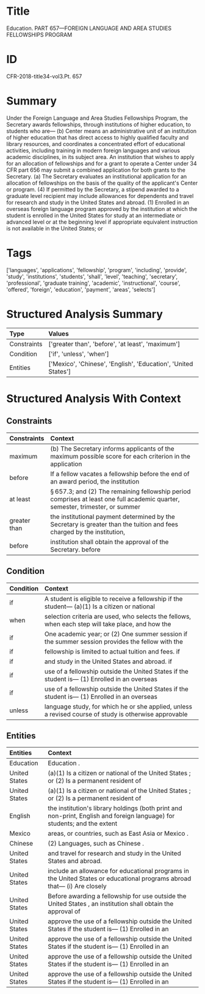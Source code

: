 # Title

 Education. PART 657—FOREIGN LANGUAGE AND AREA STUDIES FELLOWSHIPS PROGRAM


# ID

 CFR-2018-title34-vol3.Pt. 657


# Summary

Under the Foreign Language and Area Studies Fellowships Program, the Secretary awards fellowships, through institutions of higher education, to students who are&#8212;
(b) Center means an administrative unit of an institution of higher education that has direct access to highly qualified faculty and library resources, and coordinates a concentrated effort of educational activities, including training in modern foreign languages and various academic disciplines, in its subject area.
An institution that wishes to apply for an allocation of fellowships and for a grant to operate a Center under 34 CFR part 656 may submit a combined application for both grants to the Secretary.
(a) The Secretary evaluates an institutional application for an allocation of fellowships on the basis of the quality of the applicant's Center or program.
(4) If permitted by the Secretary, a stipend awarded to a graduate level recipient may include allowances for dependents and travel for research and study in the United States and abroad.
(1) Enrolled in an overseas foreign language program approved by the institution at which the student is enrolled in the United States for study at an intermediate or advanced level or at the beginning level if appropriate equivalent instruction is not available in the United States; or


# Tags

['languages', 'applications', 'fellowship', 'program', 'including', 'provide', 'study', 'institutions', 'students', 'shall', 'level', 'teaching', 'secretary', 'professional', 'graduate training', 'academic', 'instructional', 'course', 'offered', 'foreign', 'education', 'payment', 'areas', 'selects']


# Structured Analysis Summary

| Type        | Values                                                         |
|:------------|:---------------------------------------------------------------|
| Constraints | ['greater than', 'before', 'at least', 'maximum']              |
| Condition   | ['if', 'unless', 'when']                                       |
| Entities    | ['Mexico', 'Chinese', 'English', 'Education', 'United States'] |


# Structured Analysis With Context

 


## Constraints

| Constraints   | Context                                                                                                                                  |
|:--------------|:-----------------------------------------------------------------------------------------------------------------------------------------|
| maximum       | (b) The Secretary informs applicants of the  maximum possible score for each criterion in the application                                |
| before        | If a fellow vacates a fellowship  before the end of an award period, the institution                                                     |
| at least      | &#167;&#8201;657.3; and (2) The remaining fellowship period comprises at least one full academic quarter, semester, trimester, or summer |
| greater than  | the institutional payment determined by the Secretary is greater than the tuition and fees charged by the institution,                   |
| before        | institution shall obtain the approval of the Secretary. before                                                                           |


## Condition

| Condition   | Context                                                                                               |
|:------------|:------------------------------------------------------------------------------------------------------|
| if          | A student is eligible to receive a fellowship  if the student&#8212; (a)(1) Is a citizen or national  |
| when        | selection criteria are used, who selects the fellows, when each step will take place, and how the     |
| if          | One academic year; or (2) One summer session if the summer session provides the fellow with the       |
| if          | fellowship is limited to actual tuition and fees. if                                                  |
| if          | and study in the United States and abroad. if                                                         |
| if          | use of a fellowship outside the United States if the student is&#8212; (1) Enrolled in an overseas    |
| if          | use of a fellowship outside the United States if the student is&#8212; (1) Enrolled in an overseas    |
| unless      | language study, for which he or she applied, unless a revised course of study is otherwise approvable |


## Entities

| Entities      | Context                                                                                                                       |
|:--------------|:------------------------------------------------------------------------------------------------------------------------------|
| Education     | Education .                                                                                                                   |
| United States | (a)(1) Is a citizen or national of the United States ; or (2) Is a permanent resident of                                      |
| United States | (a)(1) Is a citizen or national of the United States ; or (2) Is a permanent resident of                                      |
| English       | the institution's library holdings (both print and non-print, English and foreign language) for students; and the extent      |
| Mexico        | areas, or countries, such as East Asia or Mexico .                                                                            |
| Chinese       | (2) Languages, such as  Chinese .                                                                                             |
| United States | and travel for research and study in the United States  and abroad.                                                           |
| United States | include an allowance for educational programs in the United States or educational programs abroad that&#8212; (i) Are closely |
| United States | Before awarding a fellowship for use outside the United States , an institution shall obtain the approval of                  |
| United States | approve the use of a fellowship outside the United States if the student is&#8212; (1) Enrolled in an                         |
| United States | approve the use of a fellowship outside the United States if the student is&#8212; (1) Enrolled in an                         |
| United States | approve the use of a fellowship outside the United States if the student is&#8212; (1) Enrolled in an                         |
| United States | approve the use of a fellowship outside the United States if the student is&#8212; (1) Enrolled in an                         |


